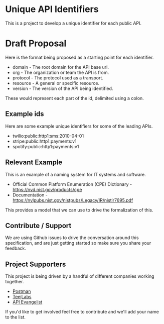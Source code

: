 # Unique API Identifiers
This is a project to develop a unique identifier for each public API.

# Draft Proposal
Here is the format being proposed as a starting point for each identifier.

- domain - The root domain for the API base url.
- org - The organization or team the API is from.
- protocol - The protocol used as a transport.
- resource - A general or specific resource.
- version - The version of the API being identified.

These would represent each part of the id, delimited using a colon.

## Example ids
Here are some example unique identifiers for some of the leading APIs.

- twilio:public:http1:sms:2010-04-01
- stripe:public:http1:payments:v1
- spotify:public:http1:payments:v1

## Relevant Example
This is an example of a naming system for IT systems and software.

- Official Common Platform Enumeration (CPE) Dictionary - https://nvd.nist.gov/products/cpe
- Documentation - https://nvlpubs.nist.gov/nistpubs/Legacy/IR/nistir7695.pdf

This provides a model that we can use to drive the formalization of this.

## Contribute / Support
We are using Github issues to drive the conversation around this specification, and are just getting started so make sure you share your feedback.

## Project Supporters
This project is being driven by a handful of different companies working together.

- [Postman](https://postman.com)
- [TeejLabs](https://apidiscovery.teejlab.com/)
- [API Evangelist](https://apievangelist.com)

If you'd like to get involved feel free to contribute and we'll add your name to the list.
